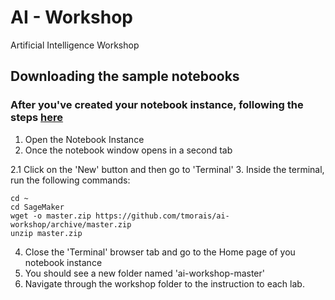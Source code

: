 # AI - Workshop
Artificial Intelligence Workshop

## Downloading the sample notebooks
### After you've created your notebook instance, following the steps [here](https://docs.aws.amazon.com/sagemaker/latest/dg/gs-setup-working-env.html)

1. Open the Notebook Instance 
2. Once the notebook window opens in a second tab

 2.1 Click on the 'New' button and then go to 'Terminal'
3. Inside the terminal, run the following commands: 

```
cd ~
cd SageMaker
wget -o master.zip https://github.com/tmorais/ai-workshop/archive/master.zip
unzip master.zip
```

4. Close the 'Terminal' browser tab and go to the Home page of you notebook instance
5. You should see a new folder named 'ai-workshop-master'
6. Navigate through the workshop folder to the instruction to each lab. 
